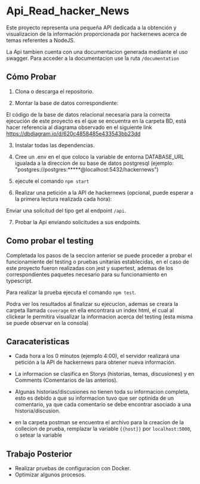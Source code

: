 # Api_Read_hacker_News

Este proyecto representa una pequeña API dedicada a la obtención y visualizacion de la información proporcionada por hackernews acerca de temas referentes a NodeJS.

La Api tambien cuenta con una documentacion generada mediante el uso swagger. Para acceder a la documentacion use la ruta `/documentation`

## Cómo Probar

1. Clona o descarga el repositorio.

2. Montar la base de datos correspondiente:

El código de la base de datos relacional necesaria para la correcta ejecución de este proyecto es el que se encuentra en la carpeta BD, está hacer referencia al  diagrama observado en el siguiente link https://dbdiagram.io/d/620c4858485e433543bb23dd

3. Instalar todas las dependencias.

4. Cree un .env en el que coloco la variable de entorna DATABASE_URL igualada a la direccion de su base de datos postgresql (ejemplo: "postgres://postgres:*****@localhost:5432/hackernews")

5. ejecute el comando `npm start`

6. Realizar una petición a la API de hackernews (opcional, puede esperar a la primera lectura realizada cada hora):

Enviar una solicitud del tipo get al endpoint `/api`.

7. Probar la Api enviando solicitudes a sus endpoints.

## Como probar el testing 

Completada los pasos de la seccion anterior se puede proceder a probar el funcionamiente del testing o pruebas unitarias establecidas, en el caso de este proyecto fueron realizadas con jest y supertest, ademas de los correspondientes paquetes necesario para su funcionamiento en typescript.

Para realizar la prueba ejecuta el comando `npm test`.

Podra ver los resultados al finalizar su ejecucion, ademas se creara la carpeta llamada `coverage` en ella encontrara un index html, el cual al clickear le permitira visualizar la informacion acerca del testing (esta misma se puede observar en la consola)

## Caracateristicas

* Cada hora a los 0 minutos (ejemplo 4:00), el servidor realizará una petición a la API de hackernews para obtener nueva información.

* La informacion se clasifica en Storys (historias, temas, discusiones) y en Comments (Comentarios de las anterios).

* Algunas historias/discusiones no tienen toda su informacion completa, esto es debido a que su informacion tuvo que ser optinida de un comentario, ya que cada comentario se debe encontrar asociado a una historia/discusion.

* en la carpeta postman se encuentra el archivo para la creacion de la collecion de prueba, remplazar la variable `{{host}}` por `localhost:5000`, o setear la variable

## Trabajo Posterior

* Realizar pruebas de configuracion con Docker.
* Optimizar algunos procesos.

